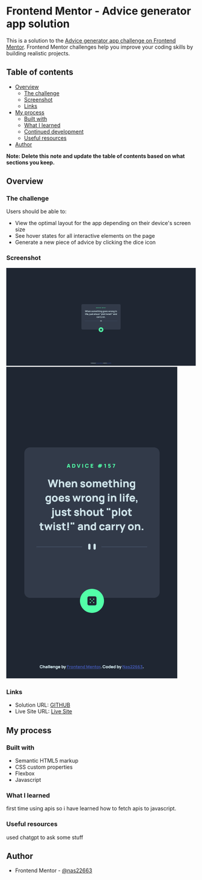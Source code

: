 # Frontend Mentor - Advice generator app solution

This is a solution to the [Advice generator app challenge on Frontend Mentor](https://www.frontendmentor.io/challenges/advice-generator-app-QdUG-13db). Frontend Mentor challenges help you improve your coding skills by building realistic projects.

## Table of contents

- [Overview](#overview)
  - [The challenge](#the-challenge)
  - [Screenshot](#screenshot)
  - [Links](#links)
- [My process](#my-process)
  - [Built with](#built-with)
  - [What I learned](#what-i-learned)
  - [Continued development](#continued-development)
  - [Useful resources](#useful-resources)
- [Author](#author)

**Note: Delete this note and update the table of contents based on what sections you keep.**

## Overview

### The challenge

Users should be able to:

- View the optimal layout for the app depending on their device's screen size
- See hover states for all interactive elements on the page
- Generate a new piece of advice by clicking the dice icon

### Screenshot

![Desktop](./Desktop.png)
![Mobile](./Mobile.png)


### Links

- Solution URL: [GITHUB](https://github.com/nas22663/Advice-generator-app)
- Live Site URL: [Live Site](https://nas22663.github.io/Advice-generator-app/)

## My process

### Built with

- Semantic HTML5 markup
- CSS custom properties
- Flexbox
- Javascript

### What I learned

first time using apis so i have learned how to fetch apis to javascript.

### Useful resources

used chatgpt to ask some stuff

## Author

- Frontend Mentor - [@nas22663](https://www.frontendmentor.io/profile/nas22663)



